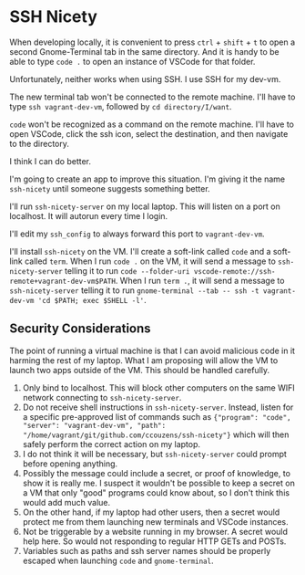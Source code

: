 # SSH Nicety

When developing locally, it is convenient to press `ctrl` + `shift` + `t` to
open a second Gnome-Terminal tab in the same directory. And it is handy to be
able to type `code .` to open an instance of VSCode for that folder.

Unfortunately, neither works when using SSH. I use SSH for my dev-vm.

The new terminal tab won't be connected to the remote machine. I'll have to type
`ssh vagrant-dev-vm`, followed by `cd directory/I/want`.

`code` won't be recognized as a command on the remote machine. I'll have to open
VSCode, click the ssh icon, select the destination, and then navigate to the
directory.

I think I can do better.

I'm going to create an app to improve this situation. I'm giving it the name
`ssh-nicety` until someone suggests something better.

I'll run `ssh-nicety-server` on my local laptop. This will listen on a port on
localhost. It will autorun every time I login.

I'll edit my `ssh_config` to always forward this port to `vagrant-dev-vm`.

I'll install `ssh-nicety` on the VM. I'll create a soft-link called `code` and a
soft-link called `term`. When I run `code .` on the VM, it will send a message
to `ssh-nicety-server` telling it to run
`code --folder-uri vscode-remote://ssh-remote+vagrant-dev-vm$PATH`. When I run
`term .`, it will send a message to `ssh-nicety-server` telling it to run
`gnome-terminal --tab -- ssh -t vagrant-dev-vm 'cd $PATH; exec $SHELL -l'`.

## Security Considerations

The point of running a virtual machine is that I can avoid malicious code in it
harming the rest of my laptop. What I am proposing will allow the VM to launch
two apps outside of the VM. This should be handled carefully.

1. Only bind to localhost. This will block other computers on the same WIFI
   network connecting to `ssh-nicety-server`.
2. Do not receive shell instructions in `ssh-nicety-server`. Instead, listen for
   a specific pre-approved list of commands such as
   `{"program": "code", "server": "vagrant-dev-vm", "path": "/home/vagrant/git/github.com/ccouzens/ssh-nicety"}`
   which will then safely perform the correct action on my laptop.
3. I do not think it will be necessary, but `ssh-nicety-server` could prompt
   before opening anything.
4. Possibly the message could include a secret, or proof of knowledge, to show
   it is really me. I suspect it wouldn't be possible to keep a secret on a VM
   that only "good" programs could know about, so I don't think this would add
   much value.
5. On the other hand, if my laptop had other users, then a secret would protect
   me from them launching new terminals and VSCode instances.
6. Not be triggerable by a website running in my browser. A secret would help
   here. So would not responding to regular HTTP GETs and POSTs.
7. Variables such as paths and ssh server names should be properly escaped when
   launching `code` and `gnome-terminal`.
